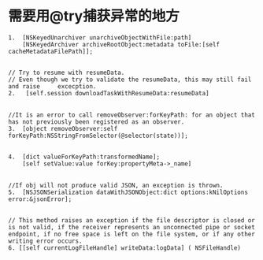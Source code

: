 # 需要用@try捕获异常的地方

	1. 	[NSKeyedUnarchiver unarchiveObjectWithFile:path]
      	[NSKeyedArchiver archiveRootObject:metadata toFile:[self cacheMetadataFilePath]];
## 
	// Try to resume with resumeData.
	// Even though we try to validate the resumeData, this may still fail and raise 	excecption.
	2.	 [self.session downloadTaskWithResumeData:resumeData]
##   
	//It is an error to call removeObserver:forKeyPath: for an object that has not previously been registered as an observer.
	3.	[object removeObserver:self forKeyPath:NSStringFromSelector(@selector(state))];
##   
	4.  [dict valueForKeyPath:transformedName];
  	 	[self setValue:value forKey:propertyMeta->_name]
##    
 	//If obj will not produce valid JSON, an exception is thrown.
	5.  [NSJSONSerialization dataWithJSONObject:dict options:kNilOptions error:&jsonError];
 
##  
	// This method raises an exception if the file descriptor is closed or is not valid, if the receiver represents an unconnected pipe or socket endpoint, if no free space is left on the file system, or if any other writing error occurs.
	6. [[self currentLogFileHandle] writeData:logData] ( NSFileHandle)